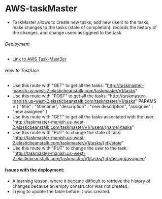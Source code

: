 # AWS-taskMaster
- TaskMaster allows to create new tasks, add new users to the tasks, make changes to the tasks (state of completion), records
  the history of the changes, and change users assiggned to the task.
  
###### Deployment
  * [Link to AWS Task-Mast3er](http://taskmaster-manish.us-west-2.elasticbeanstalk.com/taskmaster/v1/tasks)
  
###### How to Test/Use
  * Use this route with "GET" to get all the tasks: "http://taskmaster-manish.us-west-2.elasticbeanstalk.com/taskmaster/v1/tasks"
  * Use this route with "POST" to get all the tasks: "http://taskmaster-manish.us-west-2.elasticbeanstalk.com/taskmaster/v1/tasks" PARAMS = { "title" : "titlename",
                                                      "description" : "new description",
                                                      "assignee" : "new assignee"
                                                      }
  * Use this route with "GET" to get all the tasks associated with the user: "http://taskmaster-manish.us-west-2.elasticbeanstalk.com/taskmaster/v1//users/{name}/tasks"
  * Use this route with "PUT" to change the state of task: "http://taskmaster-manish.us-west-2.elasticbeanstalk.com/taskmaster/v1/tasks/{id}/state"
  * Use this route with "PUT" to change the user to the task: "http://taskmaster-manish.us-west-2.elasticbeanstalk.com/taskmaster/v1/tasks/{id}/assign/assignee"
  

#### Issues with the deployment:
  * A learning lesson, where it became difficult to retrieve the history of changes because an empty constructor was not created.
  * Trying to update the table before it was created. 
